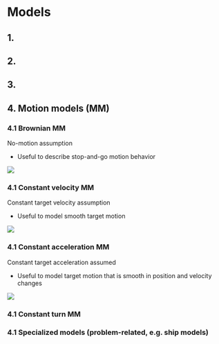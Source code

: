 # Models 


## 1. 



## 2. 



## 3. 




## 4. Motion models (MM)

### 4.1 Brownian MM

No-motion assumption
- Useful to describe stop-and-go motion behavior 

![](https://i.imgur.com/S2ST9fK.png)

### 4.1 Constant velocity MM

Constant target velocity assumption
- Useful to model smooth target motion 

![](https://i.imgur.com/vsZNWHo.png)


### 4.1 Constant acceleration MM

Constant target acceleration assumed
- Useful to model target motion that is smooth in position and velocity changes 

![](https://i.imgur.com/dRu3ril.png)

### 4.1 Constant turn MM




### 4.1 Specialized models (problem-related, e.g. ship models)